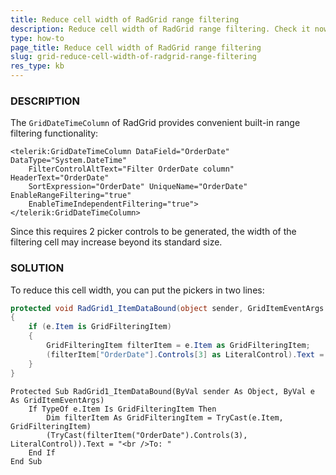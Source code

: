 ```yaml
---
title: Reduce cell width of RadGrid range filtering
description: Reduce cell width of RadGrid range filtering. Check it now!
type: how-to
page_title: Reduce cell width of RadGrid range filtering
slug: grid-reduce-cell-width-of-radgrid-range-filtering
res_type: kb
---
```



### DESCRIPTION  

 The `GridDateTimeColumn` of RadGrid provides convenient built-in range filtering functionality:


````ASP.NET
<telerik:GridDateTimeColumn DataField="OrderDate" DataType="System.DateTime"
    FilterControlAltText="Filter OrderDate column" HeaderText="OrderDate"
    SortExpression="OrderDate" UniqueName="OrderDate" EnableRangeFiltering="true"
    EnableTimeIndependentFiltering="true">
</telerik:GridDateTimeColumn>
````

Since this requires 2 picker controls to be generated, the width of the filtering cell may increase beyond its standard size.

### SOLUTION  

 To reduce this cell width, you can put the pickers in two lines:  

````C#
protected void RadGrid1_ItemDataBound(object sender, GridItemEventArgs e)
{
    if (e.Item is GridFilteringItem)
    {
        GridFilteringItem filterItem = e.Item as GridFilteringItem;
        (filterItem["OrderDate"].Controls[3] as LiteralControl).Text = "<br />To: ";
    }
}
````
````VB
Protected Sub RadGrid1_ItemDataBound(ByVal sender As Object, ByVal e As GridItemEventArgs)
    If TypeOf e.Item Is GridFilteringItem Then
        Dim filterItem As GridFilteringItem = TryCast(e.Item, GridFilteringItem)
        (TryCast(filterItem("OrderDate").Controls(3), LiteralControl)).Text = "<br />To: "
    End If
End Sub
````




